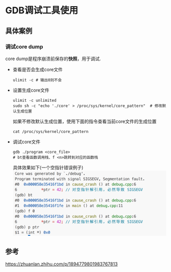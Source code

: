 # GDB调试工具使用

## 具体案例

### 调试core dump

core dump是程序崩溃前保存的**快照**，用于调试.

- 查看是否会生成core文件
  ```shell
  ulimit -c # 输出0则不会
  ```

- 设置生成core文件
  ```shell
  ulimit -c unlimited
  sudo sh -c "echo './core' > /proc/sys/kernel/core_pattern"  # 修改默认生成位置
  ```
  如果不修改默认生成位置，使用下面的指令查看当前core文件的生成位置
  ```shell
  cat /proc/sys/kernel/core_pattern
  ```

- 调试core文件
  ```shell
  gdb ./program <core_file>
  # bt查看函数调用栈、f <n>跳转到对应的函数栈
  ```
  具体效果如下(一个空指针错误例子)
  ![empty_ptr](images/a.png)  


## 参考

https://zhuanlan.zhihu.com/p/1894779801983767813